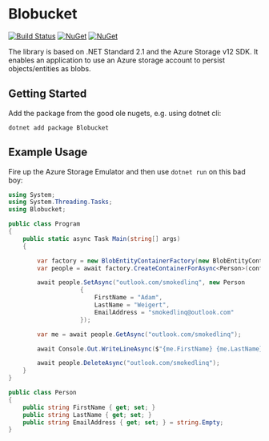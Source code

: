 Blobucket
=======
[![Build Status](https://dev.azure.com/smokedlinq/Blobucket/_apis/build/status/smokedlinq.Blobucket?branchName=master)](https://dev.azure.com/smokedlinq/Blobucket/_build/latest?definitionId=5&branchName=master)
[![NuGet](https://img.shields.io/nuget/dt/Blobucket.svg)](https://www.nuget.org/packages/Blobucket)
[![NuGet](https://img.shields.io/nuget/vpre/Blobucket.svg)](https://www.nuget.org/packages/Blobucket)

The library is based on .NET Standard 2.1 and the Azure Storage v12 SDK. It enables an application to use an Azure storage account to persist objects/entities as blobs.

## Getting Started

Add the package from the good ole nugets, e.g. using dotnet cli:

```dotnet
dotnet add package Blobucket
```

## Example Usage

Fire up the Azure Storage Emulator and then use `dotnet run` on this bad boy:

```csharp
using System;
using System.Threading.Tasks;
using Blobucket;

public class Program
{
    public static async Task Main(string[] args)
    {

        var factory = new BlobEntityContainerFactory(new BlobEntityContainerFactoryOptions { ConnectionString = @"UseDevelopmentStorage=true;" });
        var people = await factory.CreateContainerForAsync<Person>(config => config.UseContainerName("people"));

        await people.SetAsync("outlook.com/smokedlinq", new Person
                    {
                        FirstName = "Adam",
                        LastName = "Weigert",
                        EmailAddress = "smokedlinq@outlook.com"
                    });

        var me = await people.GetAsync("outlook.com/smokedlinq");

        await Console.Out.WriteLineAsync($"{me.FirstName} {me.LastName}<{me.EmailAddress}>");

        await people.DeleteAsync("outlook.com/smokedlinq");
    }
}

public class Person
{
    public string FirstName { get; set; }
    public string LastName { get; set; }
    public string EmailAddress { get; set; } = string.Empty;
}
```
